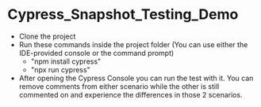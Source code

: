 # Cypress_Snapshot_Testing_Demo

 - Clone the project 
 - Run these commands inside the project folder (You can use either the
   IDE-provided console or the command prompt)
	 - "npm install cypress" 
	 - "npx run cypress"
 - After opening the Cypress Console you can run the test with it. You
   can remove comments from either scenario while the other is still
   commented on and experience the differences in those 2 scenarios.

